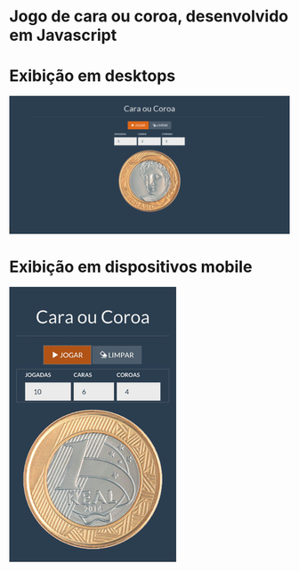 # Jogo de cara ou coroa, desenvolvido em Javascript

# Exibição em desktops
![Alt Text](https://raw.githubusercontent.com/douglasgusson/cara-coroa/master/img/print-desktop.png?raw=true "Desktop")

# Exibição em dispositivos mobile
![Alt Text](https://raw.githubusercontent.com/douglasgusson/cara-coroa/master/img/print-mobile.png?raw=true "Mobile")
